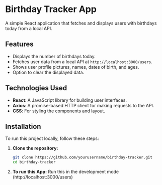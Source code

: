 # Birthday Tracker App

A simple React application that fetches and displays users with birthdays today from a local API.

## Features

- Displays the number of birthdays today.
- Fetches user data from a local API at `http://localhost:3000/users`.
- Shows user profile pictures, names, dates of birth, and ages.
- Option to clear the displayed data.

## Technologies Used

- **React**: A JavaScript library for building user interfaces.
- **Axios**: A promise-based HTTP client for making requests to the API.
- **CSS**: For styling the components and layout.

## Installation

To run this project locally, follow these steps:

1. **Clone the repository:**

   ```bash
   git clone https://github.com/yourusername/birthday-tracker.git
   cd birthday-tracker

2. **To run this App:**
   Run this in the development mode
   (http://localhost:3000/users)
